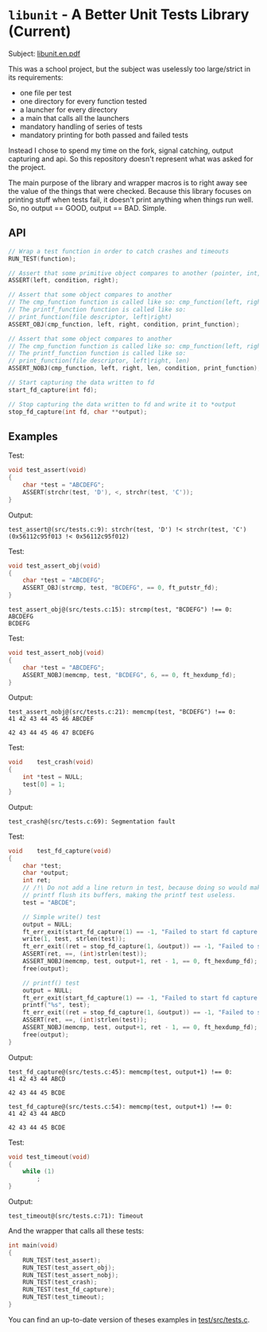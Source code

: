 # `libunit` - A Better Unit Tests Library (Current)

Subject: [libunit.en.pdf](libunit.en.pdf)

This was a school project, but the subject was uselessly too large/strict in its
requirements:

  - one file per test
  - one directory for every function tested
  - a launcher for every directory
  - a main that calls all the launchers
  - mandatory handling of series of tests
  - mandatory printing for both passed and failed tests

Instead I chose to spend my time on the fork, signal catching, output capturing
and api. So this repository doesn't represent what was asked for the project.

The main purpose of the library and wrapper macros is to right away see the
value of the things that were checked.
Because this library focuses on printing stuff when tests fail, it doesn't print
anything when things run well. So, no output == GOOD, output == BAD. Simple.

## API

```c
// Wrap a test function in order to catch crashes and timeouts
RUN_TEST(function);

// Assert that some primitive object compares to another (pointer, int, char)
ASSERT(left, condition, right);

// Assert that some object compares to another
// The cmp_function function is called like so: cmp_function(left, right)
// The printf_function function is called like so:
// print_function(file descriptor, left|right)
ASSERT_OBJ(cmp_function, left, right, condition, print_function);

// Assert that some object compares to another
// The cmp_function function is called like so: cmp_function(left, right, len)
// The printf_function function is called like so:
// print_function(file descriptor, left|right, len)
ASSERT_NOBJ(cmp_function, left, right, len, condition, print_function);

// Start capturing the data written to fd
start_fd_capture(int fd);

// Stop capturing the data written to fd and write it to *output
stop_fd_capture(int fd, char **output);
```

## Examples

Test:

```c
void test_assert(void)
{
	char *test = "ABCDEFG";
	ASSERT(strchr(test, 'D'), <, strchr(test, 'C'));
}
```

Output:

```
test_assert@(src/tests.c:9): strchr(test, 'D') !< strchr(test, 'C') (0x56112c95f013 !< 0x56112c95f012)
```

Test:

```c
void test_assert_obj(void)
{
	char *test = "ABCDEFG";
	ASSERT_OBJ(strcmp, test, "BCDEFG", == 0, ft_putstr_fd);
}
```

```
test_assert_obj@(src/tests.c:15): strcmp(test, "BCDEFG") !== 0:
ABCDEFG
BCDEFG
```

Test:

```c
void test_assert_nobj(void)
{
	char *test = "ABCDEFG";
	ASSERT_NOBJ(memcmp, test, "BCDEFG", 6, == 0, ft_hexdump_fd);
}
```

Output:

```
test_assert_nobj@(src/tests.c:21): memcmp(test, "BCDEFG") !== 0:
41 42 43 44 45 46 ABCDEF

42 43 44 45 46 47 BCDEFG

```

Test:

```c
void	test_crash(void)
{
	int *test = NULL;
	test[0] = 1;
}
```

Output:

```
test_crash@(src/tests.c:69): Segmentation fault
```

Test:

```c
void	test_fd_capture(void)
{
	char *test;
	char *output;
	int ret;
	// /!\ Do not add a line return in test, because doing so would make libc's
	// printf flush its buffers, making the printf test useless.
	test = "ABCDE";

	// Simple write() test
	output = NULL;
	ft_err_exit(start_fd_capture(1) == -1, "Failed to start fd capture!\n");
	write(1, test, strlen(test));
	ft_err_exit((ret = stop_fd_capture(1, &output)) == -1, "Failed to stop fd capture!\n");
	ASSERT(ret, ==, (int)strlen(test));
	ASSERT_NOBJ(memcmp, test, output+1, ret - 1, == 0, ft_hexdump_fd);
	free(output);

	// printf() test
	output = NULL;
	ft_err_exit(start_fd_capture(1) == -1, "Failed to start fd capture!\n");
	printf("%s", test);
	ft_err_exit((ret = stop_fd_capture(1, &output)) == -1, "Failed to stop fd capture!\n");
	ASSERT(ret, ==, (int)strlen(test));
	ASSERT_NOBJ(memcmp, test, output+1, ret - 1, == 0, ft_hexdump_fd);
	free(output);
}
```

Output:

```
test_fd_capture@(src/tests.c:45): memcmp(test, output+1) !== 0:
41 42 43 44 ABCD

42 43 44 45 BCDE

test_fd_capture@(src/tests.c:54): memcmp(test, output+1) !== 0:
41 42 43 44 ABCD

42 43 44 45 BCDE

```

Test:

```c
void test_timeout(void)
{
	while (1)
		;
}
```

Output:

```
test_timeout@(src/tests.c:71): Timeout
```

And the wrapper that calls all these tests:

```c
int	main(void)
{
	RUN_TEST(test_assert);
	RUN_TEST(test_assert_obj);
	RUN_TEST(test_assert_nobj);
	RUN_TEST(test_crash);
	RUN_TEST(test_fd_capture);
	RUN_TEST(test_timeout);
}
```

You can find an up-to-date version of theses examples in
[test/src/tests.c](test/src/tests.c).
